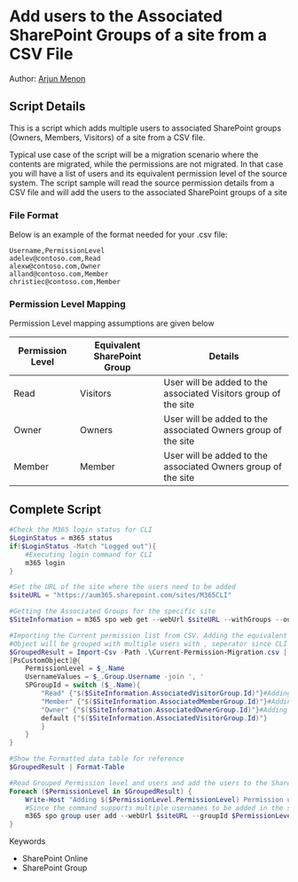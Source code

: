 # Add users to the Associated SharePoint Groups of a site from a CSV File

Author: [Arjun Menon](https://arjunumenon.com/add-multiple-users-sharepoint-groups-site/)

## Script Details

This is a script which adds multiple users to associated SharePoint groups (Owners, Members, Visitors) of a site from a CSV file.

Typical use case of the script will be a migration scenario where the contents are migrated, while the permissions are not migrated. In that case you will have a  list of users and its equivalent permission level of the source system. The script sample will read the source permission details from a CSV file and will add the users to the associated SharePoint groups of a site

### File Format

Below is an example of the format needed for your .csv file:

```text
Username,PermissionLevel
adelev@contoso.com,Read
alexw@contoso.com,Owner
alland@contoso.com,Member
christiec@contoso.com,Member
```

### Permission Level Mapping

Permission Level mapping assumptions are given below

| Permission Level | Equivalent SharePoint Group | Details |
| --------| ---------- | ---------- |
| Read | Visitors | User will be added to the associated Visitors group of the site
| Owner | Owners | User will be added to the associated Owners group of the site
| Member | Member |User will be added to the associated Owners group of the site

## Complete Script

```powershell tab="PowerShell"
#Check the M365 login status for CLI
$LoginStatus = m365 status
if($LoginStatus -Match "Logged out"){
    #Executing login command for CLI
    m365 login   
}

#Set the URL of the site where the users need to be added
$siteURL = "https://aum365.sharepoint.com/sites/M365CLI"

#Getting the Associated Groups for the specific site
$SiteInformation = m365 spo web get --webUrl $siteURL --withGroups --output json | ConvertFrom-Json

#Importing the Current permission list from CSV. Adding the equivalent SharePoint Group Id to the imported object.
#Object will be grouped with multiple users with , seperator since CLI supports adding multiple users in a single command
$GroupedResult = Import-Csv -Path .\Current-Permission-Migration.csv | Group-Object PermissionLevel | ForEach-Object {
[PsCustomObject]@{
    PermissionLevel = $_.Name
    UsernameValues = $_.Group.Username -join ', '
    SPGroupId = switch ($_.Name){
        "Read" {"$($SiteInformation.AssociatedVisitorGroup.Id)"}#Adding to the default Visitor's Group
        "Member" {"$($SiteInformation.AssociatedMemberGroup.Id)"}#Adding to the default Member's Group
        "Owner" {"$($SiteInformation.AssociatedOwnerGroup.Id)"}#Adding to the default Owner's Group
        default {"$($SiteInformation.AssociatedVisitorGroup.Id)"}
        }
    }
}

#Show the Formatted data table for reference
$GroupedResult | Format-Table

#Read Grouped Permission level and users and add the users to the SharePoint Groups
Foreach ($PermissionLevel in $GroupedResult) {
    Write-Host "Adding $($PermissionLevel.PermissionLevel) Permission users to the SharePoint Group ID: $($PermissionLevel.SPGroupId)"
    #Since the command supports multiple usernames to be added in the single command, script will add users in single command execution
    m365 spo group user add --webUrl $siteURL --groupId $PermissionLevel.SPGroupId --userName $PermissionLevel.UsernameValues
}
```

Keywords

- SharePoint Online
- SharePoint Group

